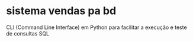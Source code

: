 # sistema vendas pa bd
 CLI (Command Line Interface) em Python para facilitar a execução e teste de consultas SQL
